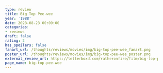 ```yaml
---
type: review
title: Big Top Pee-wee
year: '1988'
date: 2023-08-23 00:00:00
categories:
- reviews
draft: false
rating: 2
has_spoilers: false
fanart_url: /thoughts/reviews/movies/img/big-top-pee-wee_fanart.png
poster_url: /thoughts/reviews/movies/img/big-top-pee-wee_poster.png
external_review_url: https://letterboxd.com/ratheronfire/film/big-top-pee-wee/
page_name: big-top-pee-wee
---
```


